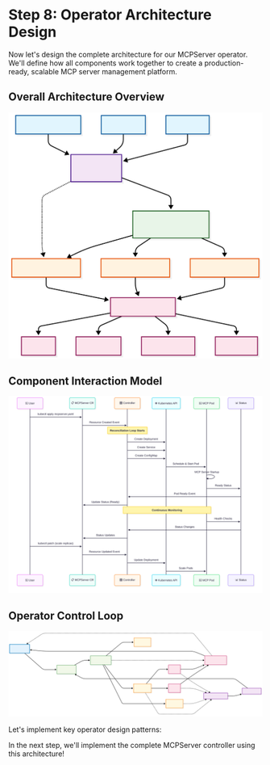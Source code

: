 # Step 8: Operator Architecture Design

Now let's design the complete architecture for our MCPServer operator. We'll define how all components work together to create a production-ready, scalable MCP server management platform.

## Overall Architecture Overview

<img src="../assets/k8s-mcp-architecture.svg" alt="k8s-mcp-architecture">

## Component Interaction Model

<img src="../assets/k8s-mcp-interaction-model.svg" alt="k8s-mcp-interaction-model">

## Operator Control Loop

<img src="../assets/k8s-mcp-controller-loop.svg" alt="k8s-mcp-control-loop">

Let's implement key operator design patterns:

In the next step, we'll implement the complete MCPServer controller using this architecture!